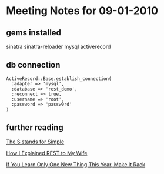 # Meeting Notes for 09-01-2010

## gems installed

sinatra sinatra-reloader
mysql activerecord

## db connection

    ActiveRecord::Base.establish_connection(
      :adapter => 'mysql',
      :database => 'rest_demo',
      :reconnect => true,
      :username => 'root',
      :password => 'passw0rd'
    )

## further reading

[The S stands for Simple][0]

[How I Explained REST to My Wife][1]

[If You Learn Only One New Thing This Year, Make It Rack][2]

  [0]: http://webcache.googleusercontent.com/search?q=cache:XwEfa0sAm1cJ:wanderingbarque.com/nonintersecting/2006/11/15/the-s-stands-for-simple/+The+S+Stands+for+Simple&hl=en&gl=us&strip=0
  [1]: http://tomayko.com/writings/rest-to-my-wife
  [2]: http://blog.wekeroad.com/tutorials/rack-melts-faces